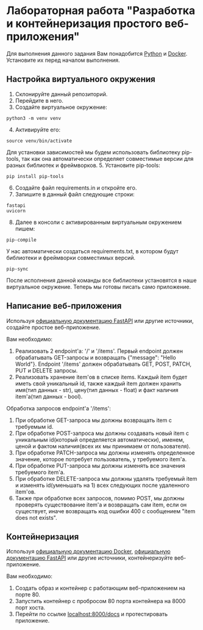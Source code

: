 # Лабораторная работа "Разработка и контейнеризация простого веб-приложения"

Для выполнения данного задания Вам понадобится [Python](https://www.python.org/downloads/) и [Docker](https://docs.docker.com/get-docker/). Установите их перед началом выполнения.

## Настройка виртуального окружения

1. Склонируйте данный репозиторий.
2. Перейдите в него.
3. Создайте виртуальное окружение:
```
python3 -m venv venv
```
4. Активируйте его:
```
source venv/bin/activate
```
Для установки зависимостей мы будем использовать библиотеку pip-tools, так как она автоматически определяет совместимые версии для разных библиотек и фреймворков.
5. Установите pip-tools:
```
pip install pip-tools
```
6. Создайте файл requirements.in и откройте его.
7. Запишите в данный файл следующие строки:
```
fastapi
uvicorn
```
8. Далее в консоли с активированным виртуальным окружением пишем:
```
pip-compile
```
У нас автоматически создаться requirements.txt, в котором будут библиотеки и фреймворки совместимых версий.
```
pip-sync
```
После исполнения данной команды все библиотеки установятся в наше виртуальное окружение.
Теперь мы готовы писать само приложение.

## Написание веб-приложения

Используя [официальную документацию FastAPI](https://fastapi.tiangolo.com/) или другие источники, создайте простое веб-приложение.

Вам необходимо:

1. Реализовать 2 endpoint'а: '/' и '/items'. Первый endpoint должен обрабатывать GET-запросы и возвращать {"message": "Hello World"}. Endpoint '/items' должен обрабатывать GET, POST, PATCH, PUT и DELETE запросы.
2. Реализовать хранение item'ов в списке items. Каждый item будет иметь свой уникальный id, также каждый item должен хранить имя(тип данных - str), цену(тип данных - float) и факт наличия item'а(тип данных - bool).

Обработка запросов endpoint'а '/items':

1. При обработке GET-запроса мы должны возвращать item с требуемым id. 
2. При обработке POST-запроса мы должны создавать новый item с уникальным id(который определяется автоматически), именем, ценой и фактом наличия(всех их мы принимаем от пользователя). 
3. При обработке PATCH-запроса мы должны изменять определенное значение, которое потребует пользователь, у требуемого item'а. 
4. При обработке PUT-запроса мы должны изменять все значения требуемого item'а. 
5. При обработке DELETE-запроса мы должны удалять требуемый item и изменять id(уменьшать на 1) всех следующих после удаленного item'ов. 
6. Также при обработке всех запросов, помимо POST, мы должны проверять существование item'а и возвращать сам item, если он существует, иначе возвращать код ошибки 400 с сообщением "item does not exists".

## Контейнеризация

Используя [официальную документацию Docker](https://docs.docker.com/get-started/), [официальную документацию FastAPI](https://fastapi.tiangolo.com/ru/deployment/docker/) или другие источники, контейнеризуйте веб-приложение.

Вам необходимо:

1. Создать образ и контейнер с работающим веб-приложением на порте 80.
2. Запустить контейнер с пробросом 80 порта контейнера на 8000 порт хоста.
3. Перейти по ссылке [localhost:8000/docs](http://localhost:8000/docs) и протестировать приложение.
